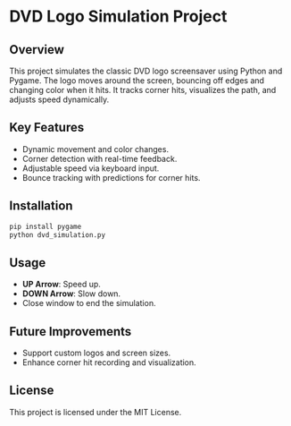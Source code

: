 # DVD Logo Simulation Project

## Overview
This project simulates the classic DVD logo screensaver using Python and Pygame. The logo moves around the screen, bouncing off edges and changing color when it hits. It tracks corner hits, visualizes the path, and adjusts speed dynamically.

## Key Features
- Dynamic movement and color changes.
- Corner detection with real-time feedback.
- Adjustable speed via keyboard input.
- Bounce tracking with predictions for corner hits.

## Installation
```bash
pip install pygame
python dvd_simulation.py
```

## Usage
- **UP Arrow**: Speed up.
- **DOWN Arrow**: Slow down.
- Close window to end the simulation.

## Future Improvements
- Support custom logos and screen sizes.
- Enhance corner hit recording and visualization.

## License
This project is licensed under the MIT License.

